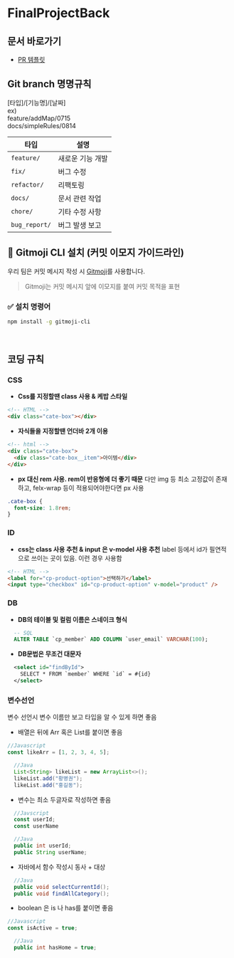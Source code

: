 # FinalProjectBack

## 문서 바로가기

- [PR 템플릿](.github/PULL_REQUEST_TEMPLATE.md)

## Git branch 명명규칙

[타입]/[기능명]/[날짜]  
ex)  
feature/addMap/0715  
docs/simpleRules/0814

| 타입          | 설명             |
| ------------- | ---------------- |
| `feature/`    | 새로운 기능 개발 |
| `fix/`        | 버그 수정        |
| `refactor/`   | 리팩토링         |
| `docs/`       | 문서 관련 작업   |
| `chore/`      | 기타 수정 사항   |
| `bug_report/` | 버그 발생 보고   |

## 🧩 Gitmoji CLI 설치 (커밋 이모지 가이드라인)

우리 팀은 커밋 메시지 작성 시 [Gitmoji](https://gitmoji.dev/)를 사용합니다.

> Gitmoji는 커밋 메시지 앞에 이모지를 붙여 커밋 목적을 표현

### ✅ 설치 명령어

```bash
npm install -g gitmoji-cli
```

<br>

## 코딩 규칙

### CSS

- **Css를 지정할땐 class 사용 & 케밥 스타일**

```html
<!-- HTML -->
<div class="cate-box"></div>
```

- **자식들을 지정할땐 언더바 2개 이용**

```html
<!-- html -->
<div class="cate-box">
  <div class="cate-box__item">아이템</div>
</div>
```

- **px 대신 rem 사용. rem이 반응형에 더 좋기 때문** 다만 img 등 최소 고정값이 존재하고, felx-wrap 등이 적용되어야한다면 px 사용

```css
.cate-box {
  font-size: 1.8rem;
}
```

### ID

- **css는 class 사용 추천 & input 은 v-model 사용 추천** label 등에서 id가 필연적으로 쓰이는 곳이 있음. 이런 경우 사용함<br>

```html
<!-- HTML -->
<label for="cp-product-option">선택하기</label>
<input type="checkbox" id="cp-product-option" v-model="product" />
```

### DB

- **DB의 테이블 및 컬럼 이름은 스네이크 형식**

```sql
  -- SQL
  ALTER TABLE `cp_member` ADD COLUMN `user_email` VARCHAR(100);
```

- **DB문법은 무조건 대문자**

```xml
  <select id="findById">
    SELECT * FROM `member` WHERE `id` = #{id}
  </select>
```

### 변수선언

변수 선언시 변수 이름만 보고 타입을 알 수 있게 하면 좋음<br>

- 배열은 뒤에 Arr 혹은 List를 붙이면 좋음

```javascript
//Javascript
const likeArr = [1, 2, 3, 4, 5];
```

```java
  //Java
  List<String> likeList = new ArrayList<>();
  likeList.add("황병권");
  likeList.add("홍길동");
```

- 변수는 최소 두글자로 작성하면 좋음

```javascript
  //Javscript
  const userId;
  const userName
```

```java
  //Java
  public int userId;
  public String userName;
```

- 자바에서 함수 작성시 동사 + 대상

```java
  //Java
  public void selectCurrentId();
  public void findAllCategory();
```

- boolean 은 is 나 has를 붙이면 좋음<br>

```javascript
//Javascript
const isActive = true;
```

```java
  //Java
  public int hasHome = true;
```

